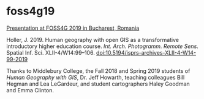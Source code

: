 # foss4g19
[Presentation at FOSS4G 2019 in Bucharest, Romania](hollerFOSS4G19.pdf)

Holler, J. 2019. Human geography with open GIS as a transformative introductory higher education course. _Int. Arch. Photogramm. Remote Sens_. Spatial Inf. Sci. XLII-4/W14:99–106. [doi:10.5194/isprs-archives-XLII-4-W14-99-2019](https://doi.org/10.5194/isprs-archives-XLII-4-W14-99-2019)

Thanks to Middlebury College, the Fall 2018 and Spring 2019 students of _Human Geography with GIS_, Dr. Jeff Howarth, teaching colleagues Bill Hegman and Lea LeGardeur, and student cartographers Haley Goodman and Emma Clinton.
